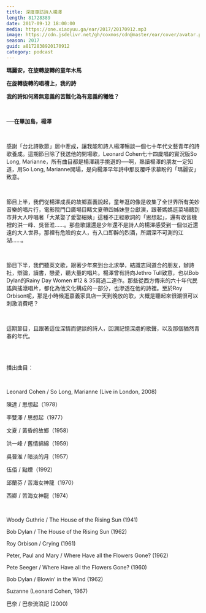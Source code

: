 ```yaml
---
title: 深度專訪詩人楊澤
length: 81728389
date: 2017-09-12 18:00:00
media: https://one.xiaoyuu.ga/ear/2017/20170912.mp3
image: https://cdn.jsdelivr.net/gh/coxmos/cdn@master/ear/cover/avatar.png
season: 2017
guid: a8172838920170912
category: podcast
---
```


<p><strong>瑪麗安，在旋轉旋轉的童年木馬</strong></p>
<p><strong>在旋轉旋轉的唱槽上，我的詩</strong></p>
<p><strong>我的詩如何將無意義的苦難化為有意義的犧牲？</strong></p>
<p><strong><br/></strong></p>
<p><strong>──在畢加島，楊澤</strong></p>
<br/>
<p>感謝「台北詩歌節」居中牽成，讓我能和詩人楊澤暢談一個七十年代文藝青年的詩歌養成。這期節目除了我送他的開場歌，Leonard Cohen七十四歲唱的實況版So Long, Marianne，所有曲目都是楊澤親手挑選的──啊，熟讀楊澤的朋友一定知道，用So Long, Marianne開場，是向楊澤早年詩中那反覆呼求慕盼的「瑪麗安」致意。</p>
<br/>
<p>節目上半，我們從楊澤成長的故鄉嘉義說起，童年逛的像是收集了全世界所有美妙音樂的唱片行，電影院門口廣場目睹文夏帶四姊妹登台獻演，跟著媽媽逛菜場聽到市井大人哼唱著「大某娶了愛娶細姨」這種不正經歌詞的「思想起」，還有收音機裡的洪一峰、吳晉淮……。那些歌讓還是少年還不是詩人的楊澤感受到一個似近還遠的大人世界，那裡有危險的女人，有入口即醉的烈酒，所謂深不可測的江湖……。</p>
<br/>
<p>節目下半，我們聽英文歌，跟著少年來到台北求學，結識志同道合的朋友，辦詩社，辯論，讀書，戀愛，聽大量的唱片。楊澤曾有詩向Jethro Tull致意，也以Bob Dylan的Rainy Day Women #12 &amp; 35寫過二連作。那些從西方傳來的六十年代民謠與搖滾唱片，都化為他文化構成的一部分，也滲透在他的詩裡。至於Roy Orbison呢，那是小時候逛嘉義家具店一天到晚放的歌，大概是聽起來很潮很可以刺激消費吧？</p>
<br/>
<p>這期節目，且跟著這位深情而健談的詩人，回溯記憶深處的歌聲，以及那個猶然青春的年代。</p>
</p>
<br/>
<br/>
<p>播出曲目：</p>
<br/>
<p>
<p>Leonard Cohen / So Long, Marianne (Live in London, 2008)</p>
<p>陳達 / 思想起（1978）</p>
<p>李雙澤 / 思想起（1977）</p>
<p>文夏 / 黃昏的故鄉（1958）</p>
<p>洪一峰 / 舊情綿綿（1959）</p>
<p>吳晉淮 / 暗淡的月（1957）</p>
<p>伍佰 / 點煙（1992）</p>
<p>邱蘭芬 / 苦海女神龍（1970）</p>
<p>西卿 / 苦海女神龍（1974）</p>
<br/>
<p>Woody Guthrie / The House of the Rising Sun (1941)</p>
<p>Bob Dylan / The House of the Rising Sun (1962)</p>
<p>Roy Orbison / Crying (1961)</p>
<p>Peter, Paul and Mary / Where Have all the Flowers Gone? (1962)</p>
<p>Pete Seeger / Where Have all the Flowers Gone? (1960)</p>
<p>Bob Dylan / Blowin’ in the Wind (1962)</p>
<p>Suzanne (Leonard Cohen, 1967)</p>
<p>巴奈 / 巴奈流浪記 (2000)</p>
</p>
<p>

</p> <br/>
